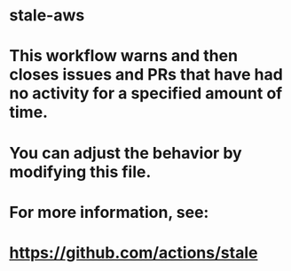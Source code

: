 # stale-aws

# This workflow warns and then closes issues and PRs that have had no activity for a specified amount of time.
#
# You can adjust the behavior by modifying this file.
# For more information, see:
# https://github.com/actions/stale
